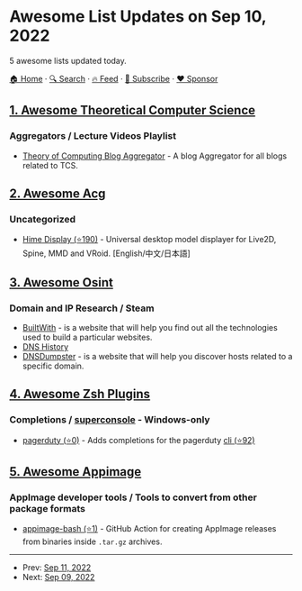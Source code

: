 # Awesome List Updates on Sep 10, 2022

5 awesome lists updated today.

[🏠 Home](/README.md) · [🔍 Search](https://www.trackawesomelist.com/search/) · [🔥 Feed](https://www.trackawesomelist.com/rss.xml) · [📮 Subscribe](https://trackawesomelist.us17.list-manage.com/subscribe?u=d2f0117aa829c83a63ec63c2f&id=36a103854c) · [❤️  Sponsor](https://github.com/sponsors/theowenyoung)



## [1. Awesome Theoretical Computer Science](/content/mostafatouny/awesome-theoretical-computer-science/README.md)

### Aggregators / Lecture Videos Playlist

*   [Theory of Computing Blog Aggregator](https://theory.report/) - A blog Aggregator for all blogs related to TCS.

## [2. Awesome Acg](/content/soruly/awesome-acg/README.md)

### Uncategorized

*   [Hime Display (⭐190)](https://github.com/TSKI433/hime-display) - Universal desktop model displayer for Live2D, Spine, MMD and VRoid. \[English/中文/日本語]

## [3. Awesome Osint](/content/jivoi/awesome-osint/README.md)

### Domain and IP Research / Steam

*   [BuiltWith](http://builtwith.com) - is a website that will help you find out all the technologies used to build a particular websites.
*   [DNS History](https://completedns.com/dns-history/)
*   [DNSDumpster](https://dnsdumpster.com) - is a website that will help you discover hosts related to a specific domain.

## [4. Awesome Zsh Plugins](/content/unixorn/awesome-zsh-plugins/README.md)

### Completions / [superconsole](https://github.com/alexchmykhalo/superconsole) - Windows-only

*   [pagerduty (⭐0)](https://github.com/jedelson-pagerduty/pagerduty-omz-plugin) - Adds completions for the pagerduty [cli (⭐92)](https://github.com/martindstone/pagerduty-cli)

## [5. Awesome Appimage](/content/AppImageCommunity/awesome-appimage/README.md)

### AppImage developer tools / Tools to convert from other package formats

*   [appimage-bash (⭐1)](https://github.com/valicm/appimage-bash) - GitHub Action for creating AppImage releases from binaries inside `.tar.gz` archives.

---

- Prev: [Sep 11, 2022](/content/2022/09/11/README.md)
- Next: [Sep 09, 2022](/content/2022/09/09/README.md)